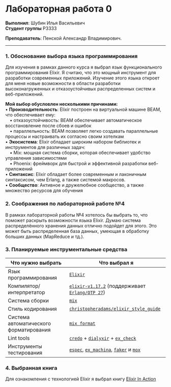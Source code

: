 
# Лабораторная работа 0
**Выполнил**: Шубин Илья Васильевич  
**Студент группы** P3333

**Преподаватель**: Пенской Александр Владимирович.

---

### 1. Обоснование выбора языка программирования

Для изучения в рамках данного курса я выбрал язык функционального программирования Elixir. Я считаю, что это мощный инструмент для разработки современных приложений. Изучение этого языка откроет для меня новые возможности в области разработки высоконагруженных и отказоустойчивых распределенных систем и веб-приложений.

**Мой выбор обусловлен несколькими причинами:**  
• **Производительность**: Elixir построен на виртуальной машине BEAM, что обеспечивает ему:  
&emsp;• отказоустойчивость: BEAM обеспечивает автоматическое восстановление после сбоев и ошибок  
&emsp;• параллельность: BEAM позволяет легко создавать параллельные процессы и настраивать их согласно своим хотелкам  
• **Экосистема**: Elixir обладает широким набором библиотек и инструментов для различных задач:  
&emsp;• Mix: мощная система сборки, которая обеспечивает удобство управления зависимостями  
&emsp;• Phoenix: фреймворк для быстрой и эффективной разработки веб-приложений  
• **Синтаксис**: Elixir обладает более современным и лаконичным синтаксисом, чем Erlang, а также системой макросов.  
• **Сообщество**: Активное и дружелюбное сообщество, а также множество ресурсов для обучения  

### 2. Соображения по лабораторной работе №4

В рамках лабораторной работы №4 хотелось бы выбрать то, что поможет раскрыть возможности языка Elixir. Думаю система распределённого хранения данных отлично подойдет для этого. Это может быть распределенная база данных, умеющая в обработку больших данных (MapReduce и тд.).	

### 3. Планируемые инструментальные средства
| Что нужно выбрать | Что выбрал я |
| --- | --- |
| Язык программирования | [`Elixir`](https://elixir-lang.org/) |
| Компилятор/интерпретатор | [`elixir-v1.17.2`](https://github.com/elixir-lang/elixir/releases/tag/v1.17.2) (поддерживает [`Erlang/OTP 27`](https://www.erlang.org/downloads/27)) |
| Система сборки | [`mix`](https://hexdocs.pm/mix/Mix.html) |
| Стиль кодирования | [`christopheradams/elixir_style_guide`](https://github.com/christopheradams/elixir_style_guide) |
| Система автоматического форматирования | [`mix format`](https://hexdocs.pm/mix/Mix.Tasks.Format.html) |
| Lint tools | [`credo`](https://github.com/rrrene/credo) + [`dialyxir`](https://github.com/jeremyjh/dialyxir) + [`ex_check`](https://github.com/karolsluszniak/ex_check) |
| Инструменты тестирования | [`espec`](https://github.com/antonmi/espec), [`ex_machina`](https://github.com/beam-community/ex_machina), [`faker`](https://github.com/elixirs/faker) и [`mox`](https://github.com/dashbitco/mox) |

### 4. Выбранная книга

Для ознакомления с технологией Elixir я выбрал книгу [Elixir In Action](./materials/elixir-in-action-3rd-ed.pdf)